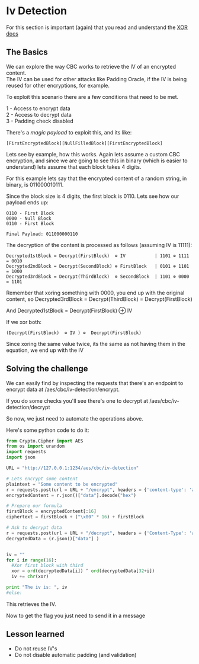 # Iv Detection

For this section is important (again) that you read and understand the [XOR docs](xor)

## The Basics

We can explore the way CBC works to retrieve the IV of an encrypted content.   
The IV can be used for other attacks like Padding Oracle, if the IV is being reused for other encryptions, for example.

To exploit this scenario there are a few conditions that need to be met.

1 - Access to encrypt data  
2 - Access to decrypt data  
3 - Padding check disabled

There's a *magic payload* to exploit this, and its like:
```
[FirstEncryptedBlock][NullFilledBlock][FirstEncryptedBlock]
```

Lets see by example, how this works. Again lets assume a custom CBC  encryption, and since we are going to see this in binary (which is easier to understand) lets assume that each block takes 4 digits.

For this example lets say that the encrypted content of a random string, in binary, is 011000010111.

Since the block size is 4 digits, the first block is 0110. Lets see how our payload ends up:

```
0110 - First Block
0000 - Null Block
0110 - First Block

Final Payload: 011000000110
```

The decryption of the content is processed as follows (assuming IV is 11111):

```
Decrypted1stBlock = Decrypt(FirstBlock)  ⊕ IV           | 1101 ⊕ 1111 = 0010
Decrypted2ndBlock = Decrypt(SecondBlock) ⊕ FirstBlock   | 0101 ⊕ 1101 = 1000
Decrypted3rdBlock = Decrypt(ThirdBlock)  ⊕ SecondBlock  | 1101 ⊕ 0000 = 1101
```



Remember that xoring something with 0000, you end up with the original content, so Decrypted3rdBlock = Decrypt(ThirdBlock) = Decrypt(FirstBlock)

And Decrypted1stBlock = Decrypt(FirstBlock)  ⊕ IV 


If we xor both: 
```
(Decrypt(FirstBlock)  ⊕ IV ) ⊕  Decrypt(FirstBlock)
```

Since xoring the same value twice, its the same as not having them in the equation, we end up with the IV



## Solving the challenge

We can easily find by inspecting the requests that there's an endpoint to encrypt data at /aes/cbc/iv-detection/encrypt.

If you do some checks you'll see there's one to decrypt at /aes/cbc/iv-detection/decrypt

So now, we just need to automate the operations above.  

Here's some python code to do it:

```python
from Crypto.Cipher import AES
from os import urandom
import requests 
import json

URL = "http://127.0.0.1:1234/aes/cbc/iv-detection"

# Lets encrypt some content
plaintext = "Some content to be encrypted"
r = requests.post(url = URL + "/encrypt", headers = {'content-type': 'application/json'}, data = json.dumps({"data": plaintext}) )
encryptedContent = r.json()["data"].decode("hex")

# Prepare our formula
firstBlock = encryptedContent[:16]
ciphertext = firstBlock + ("\x00" * 16) + firstBlock

# Ask to decrypt data
r = requests.post(url = URL + "/decrypt", headers = {'Content-Type': 'application/json'}, data = json.dumps({"data": ciphertext.encode("hex")})) 
decryptedData = (r.json()["data"] )


iv = ""
for i in range(16):
  #Xor first block with third
  xor = ord(decryptedData[i]) ^ ord(decryptedData[32+i])
  iv += chr(xor)

print "The iv is: ", iv
#else:

```

This retrieves the IV.

Now to get the flag you just need to send it in a message

## Lesson learned

* Do not reuse IV's
* Do not disable automatic padding (and validation)